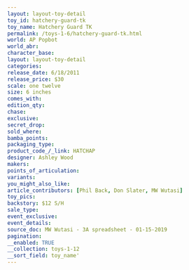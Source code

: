 ```yaml
---
layout: layout-toy-detail 
toy_id: hatchery-guard-tk
toy_name: Hatchery Guard TK
permalink: /toys-1-6/hatchery-guard-tk.html
world: AP Popbot
world_abr: 
character_base: 
layout: layout-toy-detail
categories: 
release_date: 6/18/2011
release_price: $30 
scale: one twelve
size: 6 inches
comes_with: 
edition_qty: 
chase: 
exclusive: 
secret_drop: 
sold_where: 
bamba_points: 
packaging_type: 
product_code_/_link: HATCHAP
designer: Ashley Wood
makers: 
points_of_articulation: 
variants: 
you_might_also_like: 
article_contributors: [Phil Back, Don Slater, MW Wutasi]
toy_pics: 
backstory: $12 S/H
sale_type: 
event_exclusive: 
event_details: 
source_doc: MW Wutasi - 3A spreadsheet - 01-15-2019
pagination: 
__enabled: TRUE
__collection: toys-1-12
__sort_field: toy_name'
---
```

